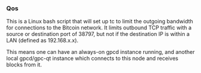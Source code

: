 ### Qos ###

This is a Linux bash script that will set up tc to limit the outgoing bandwidth for connections to the Bitcoin network. It limits outbound TCP traffic with a source or destination port of 38797, but not if the destination IP is within a LAN (defined as 192.168.x.x).

This means one can have an always-on gpcd instance running, and another local gpcd/gpc-qt instance which connects to this node and receives blocks from it.
